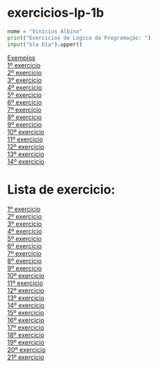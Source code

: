 # exercicios-lp-1b

```python
nome = "Vinicius Albino"
print("Exercicios de Logica da Programação: ")
input("bla bla").upper()
```
[Exemplos](https://github.com/Shinguek0/exercicios-lp-1b/blob/main/exemplo.py)<br>
[1º exercicio](https://github.com/Shinguek0/exercicios-lp-1b/blob/main/exercicio1.py)<br>
[2º exercicio](https://github.com/Shinguek0/exercicios-lp-1b/blob/main/exercicio2.py)<br>
[3º exercicio](https://github.com/Shinguek0/exercicios-lp-1b/blob/main/exercicio3.py)<br>
[4º exercicio](https://github.com/Shinguek0/exercicios-lp-1b/blob/main/exercicio4.py)<br>
[5º exercicio](https://github.com/Shinguek0/exercicios-lp-1b/blob/main/exercicio5.py)<br>
[6º exercicio](https://github.com/Shinguek0/exercicios-lp-1b/blob/main/exercicio6.py)<br>
[7º exercicio](https://github.com/Shinguek0/exercicios-lp-1b/blob/main/exercicio7.py)<br>
[8º exercicio](https://github.com/Shinguek0/exercicios-lp-1b/blob/main/exercicio8.py)<br>
[9º exercicio](https://github.com/Shinguek0/exercicios-lp-1b/blob/main/exercicio9.py)<br>
[10º exercicio](https://github.com/Shinguek0/exercicios-lp-1b/blob/main/exercicio10.py)<br>
[11º exercicio](https://github.com/Shinguek0/exercicios-lp-1b/blob/main/exercicio11.py)<br>
[12º exercicio](https://github.com/Shinguek0/exercicios-lp-1b/blob/main/exercicio12.py)<br>
[13º exercicio](https://github.com/Shinguek0/exercicios-lp-1b/blob/main/exercicio13.py)<br>
[14º exercicio](https://github.com/Shinguek0/exercicios-lp-1b/blob/main/exercicio14.py)<br>

# Lista de exercicio:

[1º exercicio](https://github.com/Shinguek0/exercicios-lp-1b/blob/main/exercicio1.1.py)<br>
[2º exercicio](https://github.com/Shinguek0/exercicios-lp-1b/blob/main/exercicio1.2.py)<br>
[3º exercicio](https://github.com/Shinguek0/exercicios-lp-1b/blob/main/exercicio1.3.py)<br>
[4º exercicio](https://github.com/Shinguek0/exercicios-lp-1b/blob/main/exercicio1.4.py)<br>
[5º exercicio](https://github.com/Shinguek0/exercicios-lp-1b/blob/main/exercicioLista2.1.py)<br>
[6º exercicio](https://github.com/Shinguek0/exercicios-lp-1b/blob/main/exercicioLista2.2.py)<br>
[7º exercicio](https://github.com/Shinguek0/exercicios-lp-1b/blob/main/exercicioLista2.3.py)<br>
[8º exercicio](https://github.com/Shinguek0/exercicios-lp-1b/blob/main/exercicioLista2.4.py)<br>
[9º exercicio](https://github.com/Shinguek0/exercicios-lp-1b/blob/main/exercicioLista2.5.py)<br>
[10º exercicio](https://github.com/Shinguek0/exercicios-lp-1b/blob/main/exercicioLista2.6.py)<br>
[11º exercicio](https://github.com/Shinguek0/exercicios-lp-1b/blob/main/exercicioLista2.7.py)<br>
[12º exercicio](https://github.com/Shinguek0/exercicios-lp-1b/blob/main/exercicioLista2.8.py)<br>
[13º exercicio](https://github.com/Shinguek0/exercicios-lp-1b/blob/main/exercicioLista2.9.py)<br>
[14º exercicio](https://github.com/Shinguek0/exercicios-lp-1b/blob/main/exercicioLista2.10.py)<br>
[15º exercicio](https://github.com/Shinguek0/exercicios-lp-1b/blob/main/exercicioLista2.11.py)<br>
[16º exercicio](https://github.com/Shinguek0/exercicios-lp-1b/blob/main/exercicioLista2.12.py)<br>
[17º exercicio](https://github.com/Shinguek0/exercicios-lp-1b/blob/main/exercicioLista2.13.py)<br>
[18º exercicio](https://github.com/Shinguek0/exercicios-lp-1b/blob/main/exercicioLista2.14.py)<br>
[19º exercicio](https://github.com/Shinguek0/exercicios-lp-1b/blob/main/exercicioLista2.15.py)<br>
[20º exercicio](https://github.com/Shinguek0/exercicios-lp-1b/blob/main/exercicioLista2.16.py)<br>
[21º exercicio](https://github.com/Shinguek0/exercicios-lp-1b/blob/main/exercicioLista2.17.py)<br>